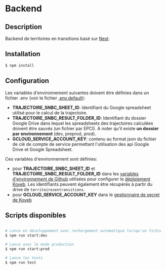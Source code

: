 # Backend

## Description

Backend de territoires en transitions basé sur [Nest](https://github.com/nestjs/nest).

## Installation

```bash
$ npm install
```

## Configuration

Les variables d'environnement suivantes doivent être définies dans un fichier .env (voir le fichier [.env.default](.env.default)):

- **TRAJECTOIRE_SNBC_SHEET_ID**: Identifiant du Google spreadsheet utilisé pour le calcul de la trajectoire.
- **TRAJECTOIRE_SNBC_RESULT_FOLDER_ID**: Identifiant du dossier Google Drive dans lequel les spreadsheets des trajectoires calculées doivent être sauvés (un fichier par EPCI). A noter qu'il existe **un dossier par environnement** (dev, preprod, prod).
- **GCLOUD_SERVICE_ACCOUNT_KEY**: contenu au format json du fichier de clé de compte de service permettant l'utilisation des api Google Drive et Google Spreadsheet.

Ces variables d'environnement sont définies:

- pour **TRAJECTOIRE_SNBC_SHEET_ID** et **TRAJECTOIRE_SNBC_RESULT_FOLDER_ID** dans les [variables d'environnement de Github](https://github.com/incubateur-ademe/territoires-en-transitions/settings/environments/1431973268/edit) utilisées pour configurer le [déploiement Koyeb](https://app.koyeb.com/services/c7001069-ca11-4fd7-86c6-7feb45b9b68d/settings). Les identifiants peuvent également être récupérés à partir du drive de `territoiresentransitions`.
- pour  **GCLOUD_SERVICE_ACCOUNT_KEY** dans le [gestionnaire de secret de Koyeb](https://app.koyeb.com/secrets)

## Scripts disponibles

```bash

# Lance en développement avec rechargement automatique lorsqu'un fichier est modifié
$ npm run start:dev

# Lance avec le mode production
$ npm run start:prod

# Lance les tests
$ npm run test
```